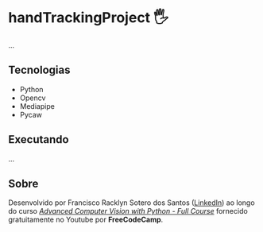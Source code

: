 # handTrackingProject 🖐️

...

## Tecnologias 
- Python
- Opencv
- Mediapipe
- Pycaw

## Executando

...

## Sobre

Desenvolvido por Francisco Racklyn Sotero dos Santos ([LinkedIn](https://www.linkedin.com/in/racklyn-sotero-6567561b5/)) ao longo do curso 
[*Advanced Computer Vision with Python - Full Course*](https://youtu.be/01sAkU_NvOY) fornecido gratuitamente no Youtube por **FreeCodeCamp**.
